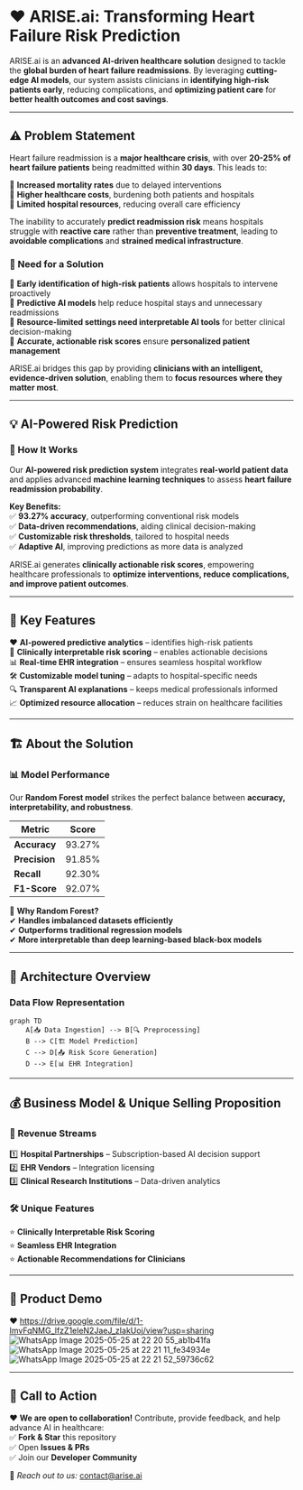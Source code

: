 # ❤️ ARISE.ai: Transforming Heart Failure Risk Prediction  

ARISE.ai is an **advanced AI-driven healthcare solution** designed to tackle the **global burden of heart failure readmissions**. By leveraging **cutting-edge AI models**, our system assists clinicians in **identifying high-risk patients early**, reducing complications, and **optimizing patient care** for **better health outcomes and cost savings**.

---

## ⚠️ Problem Statement  
Heart failure readmission is a **major healthcare crisis**, with over **20-25% of heart failure patients** being readmitted within **30 days**. This leads to:

🔴 **Increased mortality rates** due to delayed interventions  
🔴 **Higher healthcare costs**, burdening both patients and hospitals  
🔴 **Limited hospital resources**, reducing overall care efficiency  

The inability to accurately **predict readmission risk** means hospitals struggle with **reactive care** rather than **preventive treatment**, leading to **avoidable complications** and **strained medical infrastructure**.

### 🔎 Need for a Solution  
🔹 **Early identification of high-risk patients** allows hospitals to intervene proactively  
🔹 **Predictive AI models** help reduce hospital stays and unnecessary readmissions  
🔹 **Resource-limited settings need interpretable AI tools** for better clinical decision-making  
🔹 **Accurate, actionable risk scores** ensure **personalized patient management**  

ARISE.ai bridges this gap by providing **clinicians with an intelligent, evidence-driven solution**, enabling them to **focus resources where they matter most**.

---

## 💡 AI-Powered Risk Prediction  
### **🦾 How It Works**  
Our **AI-powered risk prediction system** integrates **real-world patient data** and applies advanced **machine learning techniques** to assess **heart failure readmission probability**.  

**Key Benefits:**  
✅ **93.27% accuracy**, outperforming conventional risk models  
✅ **Data-driven recommendations**, aiding clinical decision-making  
✅ **Customizable risk thresholds**, tailored to hospital needs  
✅ **Adaptive AI**, improving predictions as more data is analyzed  

ARISE.ai generates **clinically actionable risk scores**, empowering healthcare professionals to **optimize interventions, reduce complications, and improve patient outcomes**.

---

## 🎯 Key Features  
❤️ **AI-powered predictive analytics** – identifies high-risk patients  
🧠 **Clinically interpretable risk scoring** – enables actionable decisions  
📊 **Real-time EHR integration** – ensures seamless hospital workflow  
🛠 **Customizable model tuning** – adapts to hospital-specific needs  
🔍 **Transparent AI explanations** – keeps medical professionals informed  
📈 **Optimized resource allocation** – reduces strain on healthcare facilities  

---

## 🏗️ About the Solution  
### **📊 Model Performance**  
Our **Random Forest model** strikes the perfect balance between **accuracy, interpretability, and robustness**.  

| Metric      | Score |
|------------|------|
| **Accuracy**  | 93.27% |
| **Precision** | 91.85% |
| **Recall**    | 92.30% |
| **F1-Score**  | 92.07% |

🔄 **Why Random Forest?**  
✔ **Handles imbalanced datasets efficiently**  
✔ **Outperforms traditional regression models**  
✔ **More interpretable than deep learning-based black-box models**  

---

## 🔧 Architecture Overview  
### **Data Flow Representation**  

```mermaid
graph TD
    A[📥 Data Ingestion] --> B[🔍 Preprocessing]
    B --> C[🏗️ Model Prediction]
    C --> D[📤 Risk Score Generation]
    D --> E[📊 EHR Integration]
```

---

## 💰 Business Model & Unique Selling Proposition  
### **🌟 Revenue Streams**  
1️⃣ **Hospital Partnerships** – Subscription-based AI decision support  
2️⃣ **EHR Vendors** – Integration licensing  
3️⃣ **Clinical Research Institutions** – Data-driven analytics  

### **🛠️ Unique Features**  
⭐ **Clinically Interpretable Risk Scoring**  
⭐ **Seamless EHR Integration**  
⭐ **Actionable Recommendations for Clinicians**  

---

## 🎥 Product Demo  
❤️ https://drive.google.com/file/d/1-ImvFqNMG_lfzZ1eleN2JaeJ_zIakUoj/view?usp=sharing
![WhatsApp Image 2025-05-25 at 22 20 55_ab1b41fa](https://github.com/user-attachments/assets/4a60b2f8-1038-44ca-8232-d23fd95358f2)
![WhatsApp Image 2025-05-25 at 22 21 11_fe34934e](https://github.com/user-attachments/assets/202b9e28-40ff-410b-9029-7f4e94a6c437)
![WhatsApp Image 2025-05-25 at 22 21 52_59736c62](https://github.com/user-attachments/assets/50453ae9-0369-4cbb-b95e-e9baac518d56)


  

---

## 🤝 Call to Action  
❤️ **We are open to collaboration!** Contribute, provide feedback, and help advance AI in healthcare:  
✅ **Fork & Star** this repository  
✅ Open **Issues & PRs**  
✅ Join our **Developer Community**  

📧 *Reach out to us:* [contact@arise.ai](mailto:contact@arise.ai)
